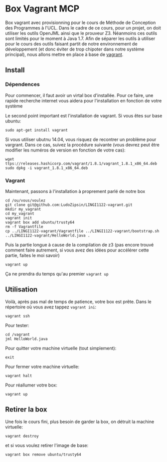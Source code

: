 # Box Vagrant MCP

Box vagrant avec provisionning pour le cours de Méthode de Conception des Programmes à l'UCL. Dans le cadre de ce cours, pour un projet, on doit utiliser les outils OpenJML ainsi que le prouveur Z3. Néanmoins ces outils sont limités pour le moment à Java 1.7. Afin de séparer les outils à utiliser pour le cours des outils faisant partit de notre environnement de développement (et donc éviter de trop chipoter dans notre système principal), nous allons mettre en place à base de [vagrant](https://www.vagrantup.com/).

## Install

### Dépendences

Pour commencer, il faut avoir un virtal box d'installée. Pour ce faire, une rapide recherche internet vous aidera pour l'installation en fonction de votre système

Le second point important est l'installation de vagrant. Si vous êtes sur base ubuntu:

```
sudo apt-get install vagrant
```
Si vous utiliser ubutnu 14.04, vous risquez de recontrer un problème pour vargrant. Dans ce cas, suivez la procédure suivante (vous devrez peut être modifier les numéros de version en fonction de votre cas):

```
wget ttps://releases.hashicorp.com/vagrant/1.8.1/vagrant_1.8.1_x86_64.deb
sudo dpkg -i vagrant_1.8.1_x86_64.deb
```

### Vagrant

Maintenant, passons à l'installation à proprement parlé de notre box

```
cd /ou/vous/voulez
git clone git@github.com:LudoZipsin/LINGI1122-vagrant.git
mkdir my_vagrant
cd my_vagrant
vagrant init
vagrant box add ubuntu/trusty64
rm -f Vagrantfile
cp ../LINGI1122-vagrant/Vagrantfile ../LINGI1122-vagrant/bootstrap.sh ../LINGI1122-vagrant/HelloWorld.java .
```

Puis la partie longue à cause de la compilation de z3 (pas encore trouvé comment faire autrement, si vous avez des idées pour accélérer cette partie, faites le moi savoir)

```
vagrant up
```
Ça ne prendra du temps qu'au premier `vagrant up`

## Utilisation

Voilà, après pas mal de temps de patience, votre box est prête. Dans le répertoire où vous avez tappez `vagrant ini`:

```
vagrant ssh
```

Pour tester:

```
cd /vagrant
jml HelloWorld.java
```

Pour quitter votre machine virtuelle (tout simplement):

```
exit
```

Pour fermer votre machine virtuelle:

```
vagrant halt
```

Pour réallumer votre box:

```
vagrant up
```

## Retirer la box

Une fois le cours fini, plus besoin de garder la box, on détruit la machine virtuelle:

```
vagrant destroy
```

et si vous voulez retirer l'image de base:

```
vagrant box remove ubuntu/trusty64
```

